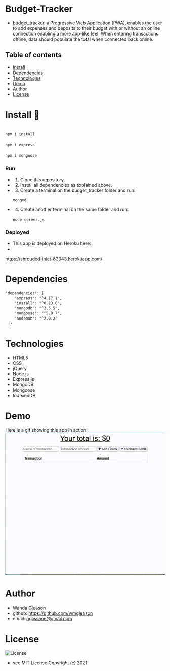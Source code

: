 # Budget-Tracker
- budget_tracker, a Progressive Web Application (PWA),  enables the user to add expenses and deposits to their budget with or without an online connection enabling a more app-like feel. When entering transactions offline, data should populate the total when connected back online.

## Table of contents

- [Install](#Install)
- [Dependencies](#Dependencies)
- [Technologies](#Technologies)
- [Demo](#Demo)
- [Author](#Author)
- [License](#License)

# Install 💾   

```bash or terminal

npm i install

npm i express

npm i mongoose

```

### Run 
- 1. Clone this repository.
- 2. Install all dependencies as explained above.
- 3. Create a terminal on the budget_tracker folder and run:
    ```` 
    mongod
    ````
- 4. Create another terminal on the same folder and run:
    ``` 
    node server.js
    ```

### Deployed

- This app is deployed on Heroku here: 
- 
<a href="https://shrouded-inlet-63343.herokuapp.com/" target="_blank">  https://shrouded-inlet-63343.herokuapp.com/   </a>

# Dependencies
``` 
"dependencies": {
    "express": "^4.17.1",
    "install": "^0.13.0",
    "mongodb": "^3.5.5",
    "mongoose": "^5.9.7",
    "nodemon": "^2.0.2"
  }

```

# Technologies
- HTML5
- CSS
- jQuery
- Node.js
- Express.js
- MongoDB
- Mongoose
- IndexedDB

# Demo
Here is a gif showing this app in action:
![app_gif](public/img/budgetTracker.gif?raw=true)


# Author
- Wanda Gleason
- github: https://github.com/wmgleason
- email: oglissane@gmail.com

# License
  ![License](https://img.shields.io/badge/license-MIT-blue.svg) 
- see MIT License Copyright (c) 2021
